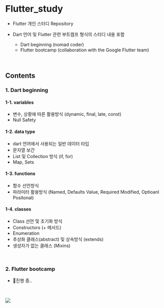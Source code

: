 # Flutter_study
- Flutter 개인 스터디 Repository
- Dart 언어 및 Flutter 관련 부트캠프 형식의 스터디 내용 포함
   
  - Dart beginning (nomad coder)  
  - Flutter bootcamp (collaboration with the Google Flutter team)

<br>

## Contents

### 1️. Dart beginning
#### 1-1. variables
  - 변수, 상황에 따른 활용방식 (dynamic, final, late, const)
  - Null Safety

#### 1-2. data type
  - dart 언어에서 사용되는 일반 데이터 타입
  - 문자열 보간
  - List 및 Collection 방식 (if, for)
  - Map, Sets

#### 1-3. functions
  - 함수 선언방식
  - 파라미터 활용방식 (Named, Defaults Value, Required Modified, Optioanl Positonal)

#### 1-4. classes
  - Class 선언 및 초기화 방식
  - Constructors (+ 메서드)
  - Enumeration
  - 추상화 클래스(abstract) 및 상속방식 (extends)
  - 생성자가 없는 클래스 (Mixins)

<br>

### 2. Flutter bootcamp
- 진행 중..


<br>

<a href="https://hits.seeyoufarm.com"><img src="https://hits.seeyoufarm.com/api/count/incr/badge.svg?url=https%3A%2F%2Fgithub.com%2Fonthelots%2FScoop&count_bg=%230CC0DF&title_bg=%23555555&icon=&icon_color=%23E7E7E7&title=hits&edge_flat=false"/></a>
